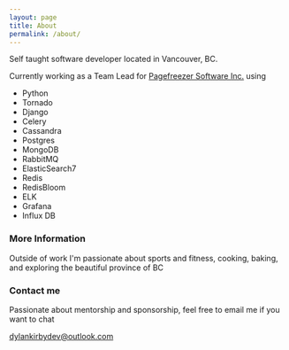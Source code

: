 ```yaml
---
layout: page
title: About
permalink: /about/
---
```


Self taught software developer located in Vancouver, BC.

Currently working as a Team Lead for [Pagefreezer Software Inc.](https://www.pagefreezer.com) using

* Python
* Tornado
* Django
* Celery
* Cassandra
* Postgres
* MongoDB
* RabbitMQ
* ElasticSearch7
* Redis
* RedisBloom
* ELK
* Grafana
* Influx DB


### More Information

Outside of work I'm passionate about sports and fitness, cooking, baking, and exploring the beautiful province of BC

### Contact me

Passionate about mentorship and sponsorship, feel free to email me if you want to chat

[dylankirbydev@outlook.com](mailto:dylankirbydev@outlook.com)